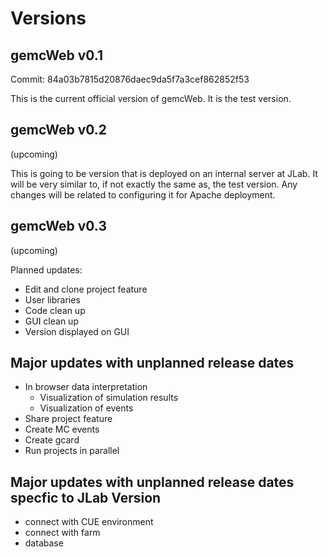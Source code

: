 # Versions

## gemcWeb v0.1

Commit: 84a03b7815d20876daec9da5f7a3cef862852f53

This is the current official version of gemcWeb. It is the test version.

## gemcWeb v0.2

(upcoming)

This is going to be version that is deployed on an internal server at JLab. It will be very similar to, if not exactly the same as, the test version. Any changes will be related to configuring it for Apache deployment. 

## gemcWeb v0.3

(upcoming)

Planned updates:
* Edit and clone project feature
* User libraries
* Code clean up
* GUI clean up
* Version displayed on GUI

## Major updates with unplanned release dates

* In browser data interpretation
  * Visualization of simulation results
  * Visualization of events
* Share project feature
* Create MC events
* Create gcard
* Run projects in parallel

## Major updates with unplanned release dates specfic to JLab Version

* connect with CUE environment
* connect with farm
* database



